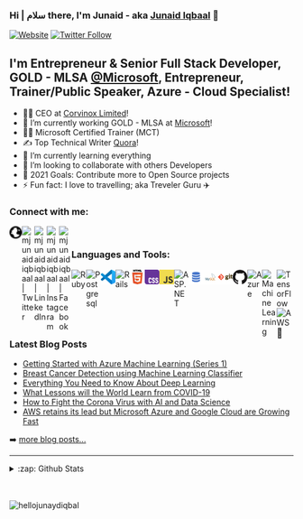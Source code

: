 ### Hi | سلام there, I'm Junaid - aka [Junaid Iqbaal][website] 👋

[![Website](https://img.shields.io/website?label=mjunaidiqbaal.com&style=for-the-badge&url=https://www.mjunaidiqbaal.com)](https://mjunaidiqbaal.com)
[![Twitter Follow](https://img.shields.io/twitter/follow/mjunaidiqbaal?color=1DA1F2&logo=twitter&style=for-the-badge)](https://twitter.com/intent/follow?original_referer=https%3A%2F%2Fgithub.com%2FcodeSTACKr&screen_name=mjunaidiqbaal)


## I'm Entrepreneur & Senior Full Stack Developer, GOLD - MLSA [@Microsoft][msp], Entrepreneur, Trainer/Public Speaker, Azure - Cloud Specialist!

- 👨‍🏫 CEO at [Corvinox Limited][corvinoxltd]!
- 🔭 I’m currently working GOLD - MLSA at [Microsoft][msp]! 
- 👨‍🏫 Microsoft Certified Trainer (MCT) 
- ✍️ Top Technical Writer [Quora][quora]!
- 🌱 I’m currently learning everything
- 👯 I’m looking to collaborate with others Developers
- 🥅 2021 Goals: Contribute more to Open Source projects
- ⚡ Fun fact: I love to travelling; aka Treveler Guru ✈️

### Connect with me:

[<img align="left" alt="mjunaidiqbaal.com" width="22px" src="https://raw.githubusercontent.com/iconic/open-iconic/master/svg/globe.svg" />][website]
[<img align="left" alt="mjunaidiqbaal | Twitter" width="22px" src="https://cdn.jsdelivr.net/npm/simple-icons@v3/icons/twitter.svg" />][twitter]
[<img align="left" alt="mjunaidiqbaal | LinkedIn" width="22px" src="https://cdn.jsdelivr.net/npm/simple-icons@v3/icons/linkedin.svg" />][linkedin]
[<img align="left" alt="mjunaidiqbaal | Instagram" width="22px" src="https://cdn.jsdelivr.net/npm/simple-icons@v3/icons/instagram.svg" />][instagram]
[<img align="left" alt="mjunaidiqbaal | Facebook" width="22px" src="https://cdn.jsdelivr.net/npm/simple-icons@v3/icons/facebook.svg" />][facebook]


<br />

### Languages and Tools:

<img align="left" width="26px" src="https://i.ibb.co/9rhRWJK/Ruby-logo.png" alt="Ruby" />
<img align="left" width="26px" src="https://i.ibb.co/0KXswW5/584815fdcef1014c0b5e497a.png" alt="Postgresql" />
<img align="left" alt="Visual Studio Code" width="26px" src="https://raw.githubusercontent.com/github/explore/80688e429a7d4ef2fca1e82350fe8e3517d3494d/topics/visual-studio-code/visual-studio-code.png" />
<img align="left" alt="Rails" width="26px" src="https://i.ibb.co/dbng2WG/rails-1-logo.png" />
<img align="left" alt="HTML5" width="26px" src="https://raw.githubusercontent.com/github/explore/80688e429a7d4ef2fca1e82350fe8e3517d3494d/topics/html/html.png" />
<img align="left" alt="CSS3" width="26px" src="https://raw.githubusercontent.com/github/explore/80688e429a7d4ef2fca1e82350fe8e3517d3494d/topics/css/css.png" />
<img align="left" alt="JavaScript" width="26px" src="https://raw.githubusercontent.com/github/explore/80688e429a7d4ef2fca1e82350fe8e3517d3494d/topics/javascript/javascript.png" />
<img align="left" alt="ASP.NET" width="26px" src="https://i.ibb.co/NLgjYrK/dotnet.png" />
<img align="left" alt="SQL" width="26px" src="https://raw.githubusercontent.com/github/explore/80688e429a7d4ef2fca1e82350fe8e3517d3494d/topics/sql/sql.png" />
<img align="left" alt="MySQL" width="26px" src="https://raw.githubusercontent.com/github/explore/80688e429a7d4ef2fca1e82350fe8e3517d3494d/topics/mysql/mysql.png" />
<img align="left" alt="Git" width="26px" src="https://raw.githubusercontent.com/github/explore/80688e429a7d4ef2fca1e82350fe8e3517d3494d/topics/git/git.png" />
<img align="left" alt="GitHub" width="26px" src="https://raw.githubusercontent.com/github/explore/78df643247d429f6cc873026c0622819ad797942/topics/github/github.png" />
<img align="left" alt="Azure" width="26px" src="https://i.ibb.co/mJ7PHGt/azure.png" />
<img align="left" alt="Machine Learning" width="26px" src="https://i.ibb.co/ZBGL8Sb/ml.png" />
<img align="left" alt="TensorFlow" width="26px" src="https://i.ibb.co/tXpvrk0/tensor.png" />
<img align="left" alt="AWS" width="26px" src="https://i.ibb.co/F6w3SBL/Amazon-Web-Services-Logo-wine.png" />

<br />


### 📕 Latest Blog Posts

<!-- BLOG-POST-LIST:START -->
- [Getting Started with Azure Machine Learning (Series 1)](https://medium.com/@thejunaidiqbal/getting-started-with-azure-machine-learning-778e49774951)
- [Breast Cancer Detection using Machine Learning Classifier](https://www.linkedin.com/pulse/breast-cancer-detection-using-machine-learning-classifier-iqbal/?trackingId=yUXRt0t80ReJdho25AVfsQ%3D%3D)
- [Everything You Need to Know About Deep Learning](https://www.linkedin.com/pulse/everything-you-need-know-deep-learning-muhammad-junaid-iqbal/?trackingId=bairUIq22k%2FYNdr5533OVg%3D%3D)
- [What Lessons will the World Learn from COVID-19](https://www.linkedin.com/pulse/what-lessons-world-learn-from-covid-19-muhammad-junaid-iqbal/?trackingId=CwrF5Qy90rjB85DuzNTY8w%3D%3D)
- [How to Fight the Corona Virus with AI and Data Science](https://www.linkedin.com/pulse/how-fight-coronavirus-ai-data-science-muhammad-junaid-iqbal/)
- [AWS retains its lead but Microsoft Azure and Google Cloud are Growing Fast](https://www.linkedin.com/pulse/aws-retains-its-lead-microsoft-azure-google-cloud-growing-iqbal/)
<!-- BLOG-POST-LIST:END -->

➡️ [more blog posts...](https://thejunaidiqbal.com)


---

<details>
  <summary>:zap: Github Stats</summary>
  ![Muhammad's GitHub stats](https://github-readme-stats.vercel.app/api?username=mjunaidiqbaal&show_icons=true&theme=radical)
</details>


[website]: https://mjunaidiqbaal.com/
[msp]: https://studentambassadors.microsoft.com/en-US/profile/5195
[twitter]: https://x.com/mjunaidiqbaal
[instagram]: https://instagram.com/mjunaidiqbaal
[linkedin]: https://linkedin.com/in/mjunaidiqbaal
[facebook]: https://facebook.com/mjunaidiqbaal
[quora]: https://www.quora.com/profile/Muhammad-Junaid-Iqbal-6
[corvinoxltd]: https://corvinoxltd.com/

<br /><br />
<img align="left" src="https://komarev.com/ghpvc/?username=hellojunaydiqbal" alt="hellojunaydiqbal" />
